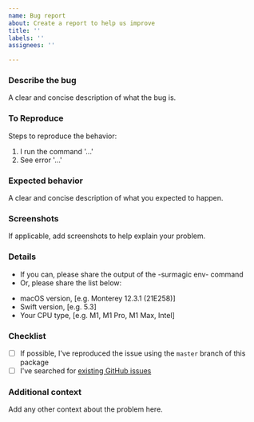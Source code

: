 ```yaml
---
name: Bug report
about: Create a report to help us improve
title: ''
labels: ''
assignees: ''

---
```


### Describe the bug
A clear and concise description of what the bug is.

### To Reproduce
Steps to reproduce the behavior:
1. I run the command '...'
2. See error '...'

### Expected behavior
A clear and concise description of what you expected to happen.

### Screenshots
If applicable, add screenshots to help explain your problem.

### Details
 - If you can, please share the output of the -surmagic env- command
 - Or, please share the list below:
  * macOS version, [e.g. Monterey 12.3.1 (21E258)]
  * Swift version, [e.g. 5.3]
  * Your CPU type, [e.g. M1, M1 Pro, M1 Max, Intel]

### Checklist
- [ ] If possible, I've reproduced the issue using the `master` branch of this package
- [ ] I've searched for [existing GitHub issues](https://github.com/gurhub/surmagic/issues)

### Additional context
Add any other context about the problem here.
